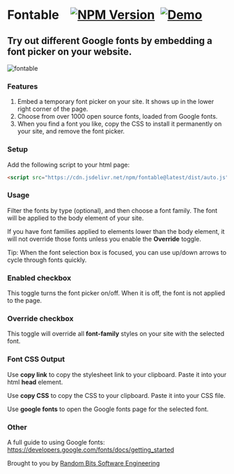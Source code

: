 # Fontable &nbsp;&nbsp;&nbsp;[![NPM Version](https://flat.badgen.net/npm/v/fontable)](https://www.npmjs.com/package/fontable)&nbsp;&nbsp;[![Demo](https://flat.badgen.net/badge/icon/demo/cyan?label)](https://randombits-dev.github.io/fontable/)

## Try out different Google fonts by embedding a font picker on your website.

![fontable](https://github.com/randombits-dev/fontable/assets/4440760/6c296296-28ed-48bf-b1e7-3d989afdd0e5)

### Features

1. Embed a temporary font picker on your site. It shows up in the lower right corner of the page.
2. Choose from over 1000 open source fonts, loaded from Google fonts.
3. When you find a font you like, copy the CSS to install it permanently on your site, and remove the font picker.

### Setup

Add the following script to your html page:

```html
<script src="https://cdn.jsdelivr.net/npm/fontable@latest/dist/auto.js"></script>
```

### Usage

Filter the fonts by type (optional), and then choose a font family. The font will be applied to the body element of your site.

If you have font families applied to elements lower than the body element, it will not override those fonts unless you enable the **Override** toggle.

Tip: When the font selection box is focused, you can use up/down arrows to cycle through fonts quickly.

### Enabled checkbox

This toggle turns the font picker on/off. When it is off, the font is not applied to the page.

### Override checkbox

This toggle will override all **font-family** styles on your site with the selected font.

### Font CSS Output

Use **copy link** to copy the stylesheet link to your clipboard. Paste it into your html **head** element.

Use **copy CSS** to copy the CSS to your clipboard. Paste it into your CSS file.

Use **google fonts** to open the Google fonts page for the selected font.

### Other

A full guide to using Google fonts: https://developers.google.com/fonts/docs/getting_started

Brought to you by [Random Bits Software Engineering](https://randombits.dev)
